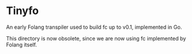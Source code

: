 # Tinyfo

An early Folang transpiler used to build fc up to v0.1, implemented in Go.

This directory is now obsolete, since we are now using fc implemented by Folang itself.